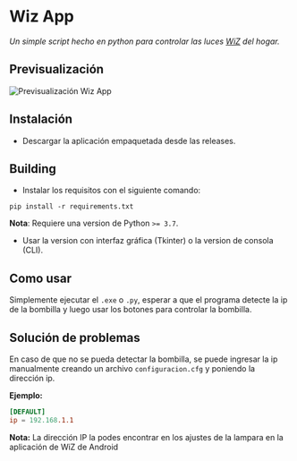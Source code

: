# Wiz App

_Un simple script hecho en python para controlar las luces [WiZ](https://www.wizconnected.com/es-ar) del hogar._

## Previsualización

![Previsualización Wiz App](https://i.imgur.com/cDaKX0U.png)

## Instalación

- Descargar la aplicación empaquetada desde las releases.

## Building

- Instalar los requisitos con el siguiente comando:

```console
pip install -r requirements.txt
```

**Nota**: Requiere una version de Python `>= 3.7`.

- Usar la version con interfaz gráfica (Tkinter) o la version de consola (CLI).

## Como usar

Simplemente ejecutar el `.exe` o `.py`, esperar a que el programa detecte la ip de la bombilla y luego usar los botones para controlar la bombilla.

## Solución de problemas

En caso de que no se pueda detectar la bombilla, se puede ingresar la ip manualmente creando un archivo `configuracion.cfg` y poniendo la dirección ip.

**Ejemplo:**

```conf
[DEFAULT]
ip = 192.168.1.1
```

**Nota:** La dirección IP la podes encontrar en los ajustes de la lampara en la aplicación de WiZ de Android
